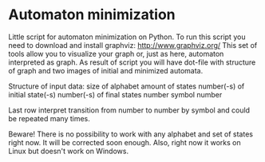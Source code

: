 # Automaton minimization
Little script for automaton minimization on Python.
To run this script you need to download and install graphviz:
http://www.graphviz.org/
This set of tools allow you to visualize your graph or, just as here, automaton interpreted as graph. As result of script you will have dot-file with structure of graph and two images of initial and minimized automata.

Structure of input data:
size of alphabet
amount of states
number(-s) of initial state(-s)
number(-s) of final states
number symbol number

Last row interpret transition from number to number by symbol and could be repeated many times.

Beware! There is no possibility to work with any alphabet and set of states right now. It will be corrected soon enough.
Also, right now it works on Linux but doesn't work on Windows.
